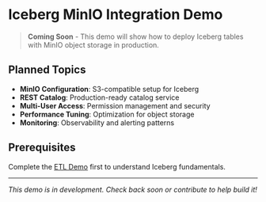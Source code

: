 # Iceberg MinIO Integration Demo

> **Coming Soon** - This demo will show how to deploy Iceberg tables with MinIO object storage in production.

## Planned Topics

- **MinIO Configuration**: S3-compatible setup for Iceberg
- **REST Catalog**: Production-ready catalog service
- **Multi-User Access**: Permission management and security
- **Performance Tuning**: Optimization for object storage
- **Monitoring**: Observability and alerting patterns

## Prerequisites

Complete the [ETL Demo](../iceberg-etl-demo/) first to understand Iceberg fundamentals.

---

*This demo is in development. Check back soon or contribute to help build it!*